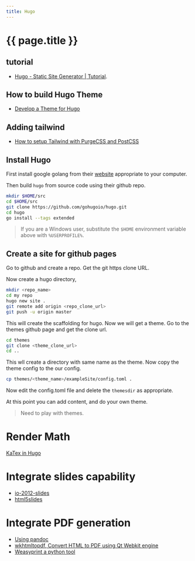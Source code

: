 ```yaml
---
title: Hugo
---
```


# {{ page.title }}

## tutorial
* [Hugo - Static Site Generator | Tutorial](https://www.youtube.com/playlist?list=PLLAZ4kZ9dFpOnyRlyS-liKL5ReHDcj4G3).

## How to build Hugo Theme
* [Develop a Theme for Hugo](https://www.zeolearn.com/magazine/develop-a-theme-for-hugo)

## Adding tailwind
* [How to setup Tailwind with PurgeCSS and PostCSS](https://flaviocopes.com/tailwind-setup/)

## Install Hugo
First install google golang from their [website](https://golang.org/dl/) appropriate to your computer.

Then build ``hugo`` from source code using their github repo. 
```bash
mkdir $HOME/src
cd $HOME/src
git clone https://github.com/gohugoio/hugo.git
cd hugo
go install --tags extended
```

>If you are a Windows user, substitute the ``$HOME`` environment variable above with ``%USERPROFILE%``.

## Create a site for github pages
Go to github and create a repo. Get the git https clone URL.

Now create a hugo directory, 

```bash
mkdir <repo_name>
cd my repo
hugo new site .
git remote add origin <repo_clone_url>
git push -u origin master
```

This will create the scaffolding for hugo. Now we will get a theme. Go to the themes github page and get the clone url. 

```bash
cd themes
git clone <theme_clone_url>
cd ..
```
This wll create a directory with same name as the theme. Now copy the theme config to the our config.

```bash
cp themes/<theme_name>/exampleSite/config.toml .
```
Now edit the config.toml file and delete the ``themesdir`` as appropriate.

At this point you can add content, and do your own theme.  

> Need to play with themes.

# Render Math
[KaTex in Hugo](https://eankeen.github.io/blog/posts/render-latex-with-katex-in-hugo-blog/)

# Integrate slides capability
* [io-2012-slides](https://github.com/kkibria/io-2012-slides)
* [html5slides](https://github.com/kkibria/html5slides)

# Integrate PDF generation
* [Using pandoc](https://github.com/tanakh/pandoc-html5slide)
* [wkhtmltopdf, Convert HTML to PDF using Qt Webkit engine](https://github.com/wkhtmltopdf)
* [Weasyprint a python tool](https://weasyprint.readthedocs.io)